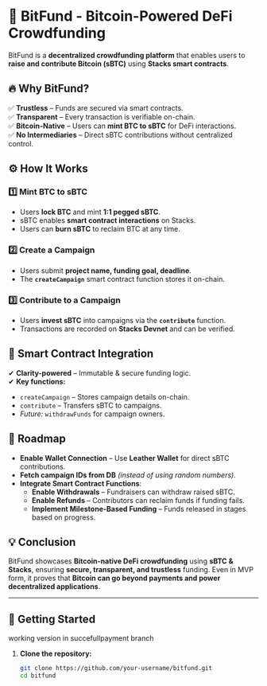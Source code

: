 # 🚀 BitFund - Bitcoin-Powered DeFi Crowdfunding  

BitFund is a **decentralized crowdfunding platform** that enables users to **raise and contribute Bitcoin (sBTC)** using **Stacks smart contracts**.  

## 🔥 Why BitFund?  
✅ **Trustless** – Funds are secured via smart contracts.  
✅ **Transparent** – Every transaction is verifiable on-chain.  
✅ **Bitcoin-Native** – Users can **mint BTC to sBTC** for DeFi interactions.  
✅ **No Intermediaries** – Direct sBTC contributions without centralized control.  

## ⚙️ How It Works  

### 1️⃣ Mint BTC to sBTC  
- Users **lock BTC** and mint **1:1 pegged sBTC**.  
- sBTC enables **smart contract interactions** on Stacks.  
- Users can **burn sBTC** to reclaim BTC at any time.  

### 2️⃣ Create a Campaign  
- Users submit **project name, funding goal, deadline**.  
- The **`createCampaign`** smart contract function stores it on-chain.  

### 3️⃣ Contribute to a Campaign  
- Users **invest sBTC** into campaigns via the **`contribute`** function.  
- Transactions are recorded on **Stacks Devnet** and can be verified.  

## 🔗 Smart Contract Integration  
✔ **Clarity-powered** – Immutable & secure funding logic.  
✔ **Key functions:**  
  - `createCampaign` – Stores campaign details on-chain.  
  - `contribute` – Transfers sBTC to campaigns.  
  - *Future:* `withdrawFunds` for campaign owners.  

## 🚀 Roadmap  
- **Enable Wallet Connection** – Use **Leather Wallet** for direct sBTC contributions.  
- **Fetch campaign IDs from DB** *(instead of using random numbers).*  
- **Integrate Smart Contract Functions**:  
  - **Enable Withdrawals** – Fundraisers can withdraw raised sBTC.  
  - **Enable Refunds** – Contributors can reclaim funds if funding fails.  
  - **Implement Milestone-Based Funding** – Funds released in stages based on progress.  

## 💡 Conclusion  
BitFund showcases **Bitcoin-native DeFi crowdfunding** using **sBTC & Stacks**, ensuring **secure, transparent, and trustless** funding. Even in MVP form, it proves that **Bitcoin can go beyond payments and power decentralized applications**.  

---

## 🚀 Getting Started  
working version in succefullpayment branch
1. **Clone the repository:**  
   ```bash
   git clone https://github.com/your-username/bitfund.git
   cd bitfund

